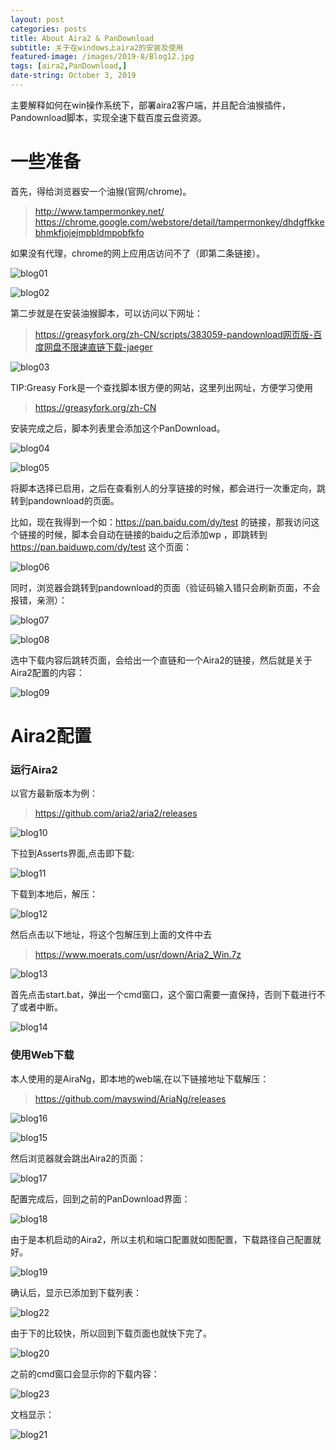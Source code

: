 ```yaml
---
layout: post
categories: posts
title: About Aira2 & PanDownload
subtitle: 关于在windows上aira2的安装及使用
featured-image: /images/2019-8/Blog12.jpg
tags: [aira2,PanDownload,]
date-string: October 3, 2019
---
```

主要解释如何在win操作系统下，部署aira2客户端，并且配合油猴插件，Pandownload脚本，实现全速下载百度云盘资源。

# 一些准备

首先，得给浏览器安一个油猴(官网/chrome)。
>http://www.tampermonkey.net/
>https://chrome.google.com/webstore/detail/tampermonkey/dhdgffkkebhmkfjojejmpbldmpobfkfo

如果没有代理，chrome的网上应用店访问不了（即第二条链接）。

![blog01](/images/2019-10-03/blog01.png)

![blog02](/images/2019-10-03/blog02.png)


第二步就是在安装油猴脚本，可以访问以下网址：

>https://greasyfork.org/zh-CN/scripts/383059-pandownload网页版-百度网盘不限速直链下载-jaeger

![blog03](/images/2019-10-03/blog03.png)

TIP:Greasy Fork是一个查找脚本很方便的网站，这里列出网址，方便学习使用

>https://greasyfork.org/zh-CN

安装完成之后，脚本列表里会添加这个PanDownload。

![blog04](/images/2019-10-03/blog04.png)

![blog05](/images/2019-10-03/blog05.png)


将脚本选择已启用，之后在查看别人的分享链接的时候，都会进行一次重定向，跳转到pandownload的页面。

比如，现在我得到一个如：https://pan.baidu.com/dy/test 的链接，那我访问这个链接的时候，脚本会自动在链接的baidu之后添加wp ，即跳转到 https://pan.baiduwp.com/dy/test 这个页面：

![blog06](/images/2019-10-03/blog06.png)

同时，浏览器会跳转到pandownload的页面（验证码输入错只会刷新页面，不会报错，亲测）：

![blog07](/images/2019-10-03/blog07.png)

![blog08](/images/2019-10-03/blog08.png)

选中下载内容后跳转页面，会给出一个直链和一个Aira2的链接，然后就是关于Aira2配置的内容：

![blog09](/images/2019-10-03/blog09.png)

# Aira2配置

### 运行Aira2
以官方最新版本为例：
>https://github.com/aria2/aria2/releases

![blog10](/images/2019-10-03/blog10.png)

下拉到Asserts界面,点击即下载:

![blog11](/images/2019-10-03/blog11.png)

下载到本地后，解压：

![blog12](/images/2019-10-03/blog12.png)

然后点击以下地址，将这个包解压到上面的文件中去

>https://www.moerats.com/usr/down/Aria2_Win.7z

![blog13](/images/2019-10-03/blog13.png)

首先点击start.bat，弹出一个cmd窗口，这个窗口需要一直保持，否则下载进行不了或者中断。

![blog14](/images/2019-10-03/blog14.png)

### 使用Web下载

本人使用的是AiraNg，即本地的web端,在以下链接地址下载解压：

>https://github.com/mayswind/AriaNg/releases

![blog16](/images/2019-10-03/blog16.png)

![blog15](/images/2019-10-03/blog15.png)

然后浏览器就会跳出Aira2的页面：

![blog17](/images/2019-10-03/blog17.png)

配置完成后，回到之前的PanDownload界面：

![blog18](/images/2019-10-03/blog18.png)

由于是本机启动的Aira2，所以主机和端口配置就如图配置，下载路径自己配置就好。

![blog19](/images/2019-10-03/blog19.png)

确认后，显示已添加到下载列表：

![blog22](/images/2019-10-03/blog22.png)

由于下的比较快，所以回到下载页面也就快下完了。

![blog20](/images/2019-10-03/blog20.png)

之前的cmd窗口会显示你的下载内容：

![blog23](/images/2019-10-03/blog23.png)

文档显示：

![blog21](/images/2019-10-03/blog21.png)

